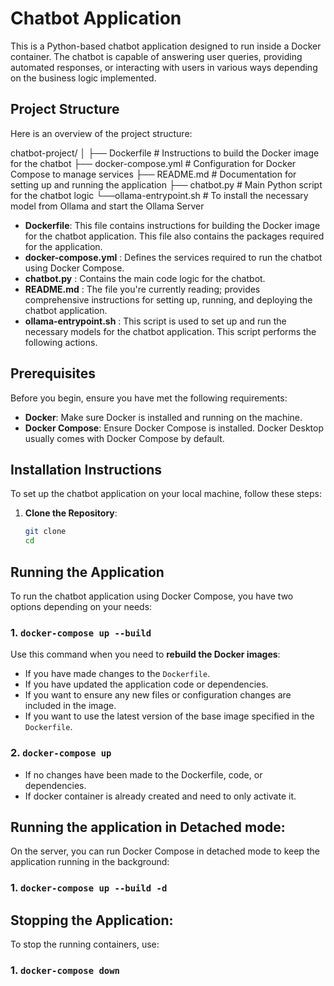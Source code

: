# Chatbot Application

This is a Python-based chatbot application designed to run inside a Docker container. The chatbot is capable of answering user queries, providing automated responses, or interacting with users in various ways depending on the business logic implemented.

## Project Structure

Here is an overview of the project structure:

chatbot-project/
│
├── Dockerfile               # Instructions to build the Docker image for the chatbot
├── docker-compose.yml       # Configuration for Docker Compose to manage services
├── README.md                # Documentation for setting up and running the application
├── chatbot.py               # Main Python script for the chatbot logic
└──ollama-entrypoint.sh      # To install the necessary model from Ollama and start the Ollama Server

- **Dockerfile**: This file contains instructions for building the Docker image for the chatbot application. This file also contains the packages required for the application.
- **docker-compose.yml** : Defines the services required to run the chatbot using Docker Compose.
- **chatbot.py** : Contains the main code logic for the chatbot.
- **README.md** : The file you're currently reading; provides comprehensive instructions for setting up, running, and deploying the chatbot application.
- **ollama-entrypoint.sh** : This script is used to set up and run the necessary models for the chatbot application. This script performs the following actions.

## Prerequisites

Before you begin, ensure you have met the following requirements:

- **Docker**: Make sure Docker is installed and running on the machine.
- **Docker Compose**: Ensure Docker Compose is installed. Docker Desktop usually comes with Docker Compose by default.

## Installation Instructions

To set up the chatbot application on your local machine, follow these steps:

1. **Clone the Repository**:

   ```bash
   git clone 
   cd 

## Running the Application

To run the chatbot application using Docker Compose, you have two options depending on your needs:

### 1. `docker-compose up --build`

Use this command when you need to **rebuild the Docker images**:

- If you have made changes to the `Dockerfile`.
- If you have updated the application code or dependencies.
- If you want to ensure any new files or configuration changes are included in the image.
- If you want to use the latest version of the base image specified in the `Dockerfile`.

### 2. `docker-compose up `

- If no changes have been made to the Dockerfile, code, or dependencies.
- If docker container is already created and need to only activate it. 

## Running the application in Detached mode:

On the server, you can run Docker Compose in detached mode to keep the application running in the background:

### 1. `docker-compose up --build -d`

## Stopping the Application:

To stop the running containers, use:

### 1. `docker-compose down`

